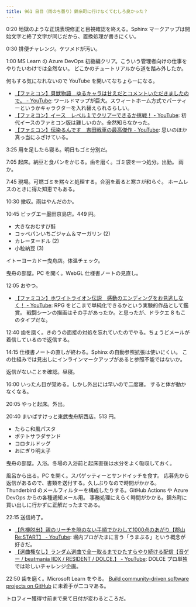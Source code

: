 ```yaml
---
title: 961 日目（雨のち曇り）錦糸町に行けなくてむしろ良かった？
---
```


0:20 地獄のような正規表現修正と目視確認を終える。Sphinx
マークアップは開始文字と終了文字が同じだから、置換処理が書きにくい。

0:30 排便チャレンジ。ケツメドが汚い。

1:00 MS Learn の Azure DevOps 初級編クリア。こういう管理者向けの仕事をやりたいわけでは全然ない。
どこかのチュートリアルから道を踏み外したか。

何もする気になれないので YouTube を開いてなちょらーになる。

* [【ファミコン】貝獣物語　ゆるキャラは甘えだとコメントいただきましたので。 - YouTube](https://www.youtube.com/watch?v=Ato3uX_0Csg):
  ワールドマップが巨大。スウィートホーム方式でパーティーというかキャラクターを入れ替えられるらしい。
* [【ファミコン】イース　レベル１でクリアーできるか挑戦！ - YouTube](https://www.youtube.com/watch?v=3p5flve9_NA):
  初代イースのファミコン版は難しいのか。全然知らなかった。
* [【ファミコン】伝染るんです　吉田戦車の最高傑作 - YouTube](https://www.youtube.com/watch?v=E_dM7ZQIjI8):
  思いのほか真っ当にふざけている。

3:25 用を足したら寝る。明日もゴミ分別だ。

7:05 起床。納豆と食パンをかじる。歯を磨く。ゴミ袋を一つ処分。出勤。
雨か。

7:45 現場。可燃ゴミを黙々と処理する。合羽を着ると寒さが和らぐ。
ホームレスのときに得た知恵でもある。

10:30 撤収。雨はやんだのか。

10:45 ビッグエー墨田京島店。449 円。

* 大きなおむすび鮭
* コッペパンいちごジャム＆マーガリン (2)
* カレーヌードル (2)
* 小粒納豆 (3)

イトーヨーカドー曳舟店。体温チェック。

曳舟の部屋。PC を開く。WebGL 仕様書ノートの見直し。

12:05 おやつ。

* [【ファミコン】ホワイトライオン伝説　感動のエンディングをお見逃しなく！ - YouTube](https://www.youtube.com/watch?v=FwnuM4z1BwI):
  RPG をどこまで単純化できるかという実験的作品として鑑賞。
  戦闘シーンの描画はその手があったか。と思ったが、ドラクエ 8 もこのタイプだな。

12:40 歯を磨く。きのうの面接の対処を忘れていたのでやる。ちょうどメールが着信しているので返信する。

14:15 仕様書ノートの直しが終わる。Sphinx の自動参照拡張は使いにくい。
この仕組みでは見出しにインラインマークアップがあると参照不能ではないか。

返信がないことを確認。昼寝。

16:00 いったん目が覚める。しかし外出には早いので二度寝。
すると体が動かなくなる。

20:05 やっと起床。外出。

20:40 まいばすけっと東武曳舟駅西店。513 円。

* たらこ和風パスタ
* ポテトサラダサンド
* コロタルドッグ
* おにぎり明太子

曳舟の部屋。入浴。冬場の入浴前と起床直後は水分をよく吸収しておく。

風呂から出る。PC を開く。スパゲッティーとサンドイッチを食す。
応募先から返信があるので、書類を送付する。久しぶりなので時間がかかる。
Thunderbird のメールフィルターを構成したりする。GitHub Actions や Azure DevOps からの各種通知メール用。
事務処理にえらく時間がかかる。錦糸町に買い出しに行かずに正解だったまである。

22:15 送信終了。

* [【危機脱出】親のリーチを隙のない手順でかわして1000点のあがり【郡山Re:START】 - YouTube](https://www.youtube.com/watch?v=thOoRwVUS10):
  堀内プロがたまに言う「うまぶる」という概念が好きだ。
* [【選曲権なし】ランダム選曲で全一取るまでひたすらやり続ける配信【音ゲー / beatmania IIDX / RESIDENT / DOLCE.】 - YouTube](https://www.youtube.com/watch?v=-mS4XeiLie0):
  DOLCE プロ単独では珍しいチャレンジ企画。

22:50 歯を磨く。Microsoft Learn をやる。
[Build community-driven software projects on GitHub](https://learn.microsoft.com/en-us/training/paths/build-community-driven-projects-github/)
に未着手が二コマある。

トロフィー獲得寸前まで来て日付が変わるところだ。
